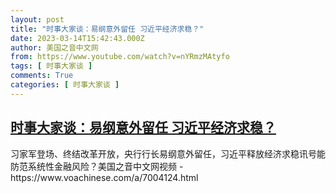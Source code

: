```yaml
---
layout: post
title: "时事大家谈：易纲意外留任 习近平经济求稳？"
date: 2023-03-14T15:42:43.000Z
author: 美国之音中文网
from: https://www.youtube.com/watch?v=nYRmzMAtyfo
tags: [ 时事大家谈 ]
comments: True
categories: [ 时事大家谈 ]
---
```

<!--1678808563000-->
[时事大家谈：易纲意外留任 习近平经济求稳？](https://www.youtube.com/watch?v=nYRmzMAtyfo)
------

<div>
习家军登场、终结改革开放，央行行长易纲意外留任，习近平释放经济求稳讯号能防范系统性金融风险？美国之音中文网视频 - https://www.voachinese.com/a/7004124.html
</div>
